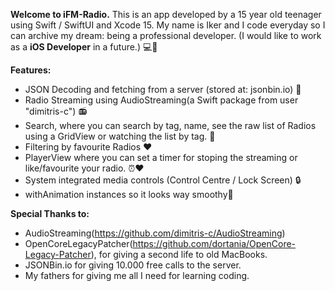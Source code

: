 **Welcome to iFM-Radio.**
This is an app developed by a 15 year old teenager using Swift / SwiftUI and Xcode 15.
My name is Iker and I code everyday so I can archive my dream: being a professional developer.
(I would like to work as a **iOS Developer** in a future.) 💻📲

**Features:**
- JSON Decoding and fetching from a server (stored at: jsonbin.io) 🛜
- Radio Streaming using AudioStreaming(a Swift package from user "dimitris-c") 📻
- Search, where you can search by tag, name, see the raw list of Radios using a GridView or watching the list by tag. 🔎
- Filtering by favourite Radios ♥️
- PlayerView where you can set a timer for stoping the streaming or like/favourite your radio. ⏰❤️
- System integrated media controls (Control Centre / Lock Screen) 🔒
- withAnimation instances so it looks way smoothy🤤 

**Special Thanks to:**
- AudioStreaming(https://github.com/dimitris-c/AudioStreaming)
- OpenCoreLegacyPatcher(https://github.com/dortania/OpenCore-Legacy-Patcher), for giving a second life to old MacBooks.
- JSONBin.io for giving 10.000 free calls to the server.
- My fathers for giving me all I need for learning coding.

